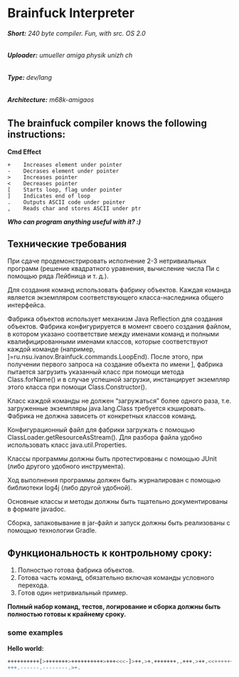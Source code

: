 # Brainfuck Interpreter

###### **Short:**        240 byte compiler. Fun, with src. OS 2.0

###### **Uploader:**     umueller amiga physik unizh ch

###### **Type:**         dev/lang

###### **Architecture:** m68k-amigaos

## The brainfuck compiler knows the following instructions:

**Cmd Effect**

```                         
+    Increases element under pointer
-    Decrases element under pointer
>    Increases pointer                    
<    Decreases pointer                    
[    Starts loop, flag under pointer      
]    Indicates end of loop                
.    Outputs ASCII code under pointer     
,    Reads char and stores ASCII under ptr
```

_**Who can program anything useful with it? :)**_




## Технические требования

При сдаче продемонстрировать исполнение 2-3 нетривиальных программ (решение квадратного уравнения, вычисление числа Пи с
помощью ряда Лейбница и т. д.).

Для создания команд использовать фабрику объектов. Каждая команда является экземпляром соответствующего
класса-наследника общего интерфейса.

Фабрика объектов использует механизм Java Reflection для создания объектов. Фабрика конфигурируется в момент своего
создания файлом, в котором указано соответствие между именами команд и полными квалифицированными именами классов,
которые соответствуют каждой команде (например, ]=ru.nsu.ivanov.Brainfuck.commands.LoopEnd). После этого, при получении
первого запроса на создание объекта по имени ], фабрика пытается загрузить указанный класс при помощи метода
Class.forName() и в случае успешной загрузки, инстанцирует экземпляр этого класса при помощи Class.Constructor().

Класс каждой команды не должен “загружаться” более одного раза, т.е. загруженные экземпляры java.lang.Class требуется
кэшировать.  
Фабрика не должна зависеть от конкретных классов команд.

Конфигурационный файл для фабрики загружать с помощью ClassLoader.getResourceAsStream(). Для разбора файла удобно
использовать класс java.util.Properties.

Классы программы должны быть протестированы с помощью JUnit (либо другого удобного инструмента).  

Ход выполнения программы должен быть журналирован с помощью библиотеки log4j (либо другой удобной).  

Основные классы и методы должны быть тщательно документированы в формате javadoc.  

Сборка, запаковывание в jar-файл и запуск должны быть реализованы с помощью технологии Gradle.

## Функциональность к контрольному сроку:

1. Полностью готова фабрика объектов.  
2. Готова часть команд, обязательно включая команды условного перехода.  
3. Готов один нетривиальный пример.

**Полный набор команд, тестов, логирование и сборка должны быть полностью готовы к крайнему сроку.**


### some examples
**Hello world:**
```bash
++++++++++[>+++++++>++++++++++>+++<<<-]>++.>+.+++++++..+++.>++.<<+++++++++++++++.>.
+++.------.--------.>+.
```